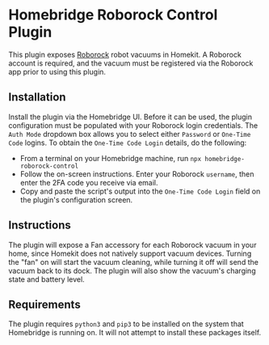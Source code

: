 
# Homebridge Roborock Control Plugin

This plugin exposes [Roborock](https://us.roborock.com/) robot vacuums in Homekit. A Roborock account is required, and the vacuum must be registered via the Roborock app prior to using this plugin.

## Installation

Install the plugin via the Homebridge UI. Before it can be used, the plugin configuration must be populated with your Roborock login credentials. The `Auth Mode` dropdown box allows you to select either `Password` or `One-Time Code` logins. To obtain the `One-Time Code Login` details, do the following:

- From a terminal on your Homebridge machine, run `npx homebridge-roborock-control`
- Follow the on-screen instructions. Enter your Roborock `username`, then enter the 2FA code you receive via email.
- Copy and paste the script's output into the `One-Time Code Login` field on the plugin's configuration screen.

## Instructions

The plugin will expose a Fan accessory for each Roborock vacuum in your home, since Homekit does not natively support vacuum devices. Turning the "fan" on will start the vacuum cleaning, while turning it off will send the vacuum back to its dock. The plugin will also show the vacuum's charging state and battery level.

## Requirements

The plugin requires `python3` and `pip3` to be installed on the system that Homebridge is running on. It will not attempt to install these packages itself.
